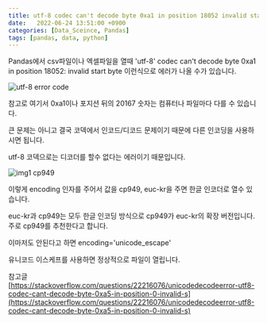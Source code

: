 ```yaml
---
title: utf-8 codec can't decode byte 0xa1 in position 18052 invalid start byte 해결 방법
date:   2022-06-24 13:51:00 +0900
categories: [Data_Sceince, Pandas]
tags: [pandas, data, python]
---
```


Pandas에서 csv파일이나 엑셀파일을 열때 'utf-8' codec can't decode byte 0xa1 in position 18052: invalid start byte 이런식으로 에러가 나올 수가 있습니다.

![utf-8 error code](https://user-images.githubusercontent.com/85277660/210752077-75ac3180-6493-4651-a395-51f07b3dd2bf.png)

참고로 여기서 0xa1이나 포지션 뒤의 20167 숫자는 컴퓨터나 파일마다 다를 수 있습니다.

큰 문제는 아니고 결국 코덱에서 인코드/디코드 문제이기 때문에 다른 인코딩을 사용하시면 됩니다.

utf-8 코덱으로는 디코더를 할수 없다는 에러이기 때문입니다.

![img1 cp949](https://user-images.githubusercontent.com/85277660/210752197-b3c63c29-d420-469f-a215-af31258aafa4.png)

이렇게 encoding 인자를 주어서 값을 cp949, euc-kr을 주면 한글 인코더로 열수 있습니다.

euc-kr과 cp949는 모두 한글 인코딩 방식으로 cp949가 euc-kr의 확장 버전입니다. 주로 cp949를 추천한다고 합니다.

이마저도 안된다고 하면 encoding='unicode_escape' 

유니코드 이스케프를 사용하면 정상적으로 파일이 열립니다.


참고글
[https://stackoverflow.com/questions/22216076/unicodedecodeerror-utf8-codec-cant-decode-byte-0xa5-in-position-0-invalid-s](https://stackoverflow.com/questions/22216076/unicodedecodeerror-utf8-codec-cant-decode-byte-0xa5-in-position-0-invalid-s)